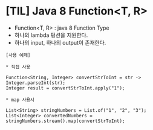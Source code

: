 # [TIL] Java 8 Function<T, R>

* Function<T, R> : java 8 Function Type
* 하나의 lambda 펑션을 지원한다.
* 하나의 input, 하나의 output이 존재한다.

```
[사용 예제]

* 직접 사용

Function<String, Integer> convertStrToInt = str -> Integer.parseInt(str);
Integer result = convertStrToInt.apply("1");

* map 사용시

List<String> stringNumbers = List.of("1", "2", "3");
List<Integer> convertedNumbers = stringNumbers.stream().map(convertStrToInt);
```
